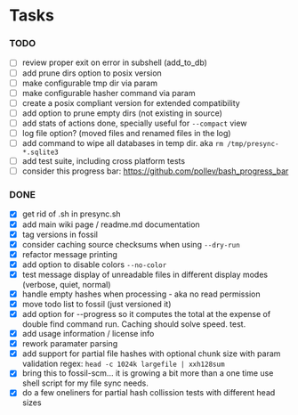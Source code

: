 # Tasks

### TODO

- [ ] review proper exit on error in subshell (add_to_db)
- [ ] add prune dirs option to posix version
- [ ] make configurable tmp dir via param
- [ ] make configurable hasher command via param
- [ ] create a posix compliant version for extended compatibility
- [ ] add option to prune empty dirs (not existing in source)
- [ ] add stats of actions done, specially useful for `--compact` view
- [ ] log file option? (moved files and renamed files in the log)
- [ ] add command to wipe all databases in temp dir. aka `rm /tmp/presync-*.sqlite3`
- [ ] add test suite, including cross platform tests
- [ ] consider this progress bar: https://github.com/pollev/bash_progress_bar

### DONE

- [x] get rid of .sh in presync.sh
- [x] add main wiki page / readme.md documentation
- [x] tag versions in fossil
- [x] consider caching source checksums when using `--dry-run`
- [x] refactor message printing
- [x] add option to disable colors `--no-color`
- [x] test message display of unreadable files in different display modes (verbose, quiet, normal)
- [x] handle empty hashes when processing - aka no read permission
- [x] move todo list to fossil (just versioned it)
- [x] add option for --progress so it computes the total at the expense of double find command run. Caching should solve speed. test.
- [x] add usage information / license info
- [x] rework paramater parsing
- [x] add support for partial file hashes with optional chunk size with param validation regex: `head -c 1024k largefile | xxh128sum`
- [x] bring this to fossil-scm... it is growing a bit more than a one time use shell script for my file sync needs.
- [x] do a few oneliners for partial hash collission tests with different head sizes
